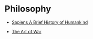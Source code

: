 # Philosophy


 - [Sapiens A Brief History of Humankind](Sapiens%20A%20Brief%20History%20of%20Humankind/index.md)
    
 - [The Art of War](The%20Art%20of%20War/index.md)
    
